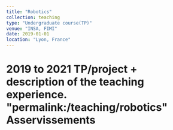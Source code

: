 ```yaml
---
title: "Robotics"
collection: teaching
type: "Undergraduate course(TP)"
venue: "INSA, FIMI"
date: 2019-01-01
location: "Lyon, France"
---
```


2019 to 2021 TP/project + description of the teaching experience. 
"permalink:/teaching/robotics"
Asservissements
======

